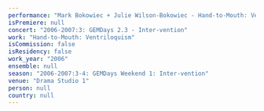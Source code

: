```yaml
---
performance: "Mark Bokowiec + Julie Wilson-Bokowiec - Hand-to-Mouth: Ventriloquism"
isPremiere: null
concert: "2006-2007:3: GEMDays 2.3 - Inter-vention"
work: "Hand-to-Mouth: Ventriloquism"
isCommission: false
isResidency: false
work_year: "2006"
ensemble: null
season: "2006-2007:3-4: GEMDays Weekend 1: Inter-vention"
venue: "Drama Studio 1"
person: null
country: null
---
```


